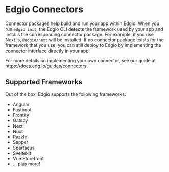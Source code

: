 # Edgio Connectors

Connector packages help build and run your app within Edgio. When you run `edgio init`, the Edgio CLI detects the framework used by your app and installs the corresponding connector package. For example, if you use Next.js, `@edgio/next` will be installed. If no connector package exists for the framework that you use, you can still deploy to Edgio by implementing the connector interface directly in your app.

For more details on implementing your own connector, see our guide at https://docs.edg.io/guides/connectors.

## Supported Frameworks

Out of the box, Edgio supports the following frameworks:

- Angular
- Fastboot
- Frontity
- Gatsby
- Next
- Nuxt
- Razzle
- Sapper
- Spartacus
- Sveltekit
- Vue Storefront
- ... plus more!
